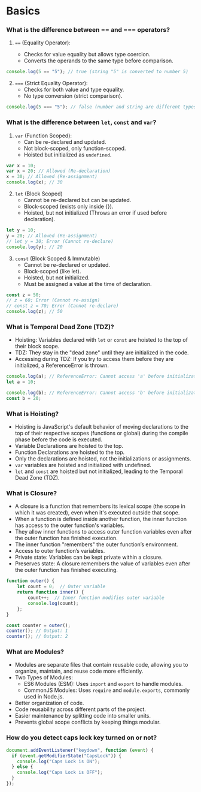 # Basics

### What is the difference between == and === operators? 

1. `==` (Equality Operator):

   - Checks for value equality but allows type coercion.
   - Converts the operands to the same type before comparison.
```jsx
console.log(5 == "5"); // true (string "5" is converted to number 5)
```

2. `===` (Strict Equality Operator):
   - Checks for both value and type equality.
   - No type conversion (strict comparison).
```jsx
console.log(5 === "5"); // false (number and string are different types)
```

### What is the difference between `let`, `const` and `var`?
1. `var` (Function Scoped):
   - Can be re-declared and updated.
   - Not block-scoped, only function-scoped.
   - Hoisted but initialized as `undefined`.
```js
var x = 10;
var x = 20; // Allowed (Re-declaration)
x = 30; // Allowed (Re-assignment)
console.log(x); // 30
```

2. `let` (Block Scoped)
   - Cannot be re-declared but can be updated.
   - Block-scoped (exists only inside {}).
   - Hoisted, but not initialized (Throws an error if used before declaration).
```js
let y = 10;
y = 20; // Allowed (Re-assignment)
// let y = 30; Error (Cannot re-declare)
console.log(y); // 20
```

3. `const` (Block Scoped & Immutable)
   - Cannot be re-declared or updated.
   - Block-scoped (like let).
   - Hoisted, but not initialized.
   - Must be assigned a value at the time of declaration.
```js
const z = 50;
// z = 60; Error (Cannot re-assign)
// const z = 70; Error (Cannot re-declare)
console.log(z); // 50
```

### What is Temporal Dead Zone (TDZ)?
- Hoisting: Variables declared with `let` or `const` are hoisted to the top of their block scope.
- TDZ: They stay in the "dead zone" until they are initialized in the code.
- Accessing during TDZ: If you try to access them before they are initialized, a ReferenceError is thrown.

```js
console.log(a); // ReferenceError: Cannot access 'a' before initialization
let a = 10;

console.log(b); // ReferenceError: Cannot access 'b' before initialization
const b = 20;
```

### What is Hoisting?
- Hoisting is JavaScript's default behavior of moving declarations to the top of their respective scopes (functions or global) during the compile phase before the code is executed.
- Variable Declarations are hoisted to the top.
- Function Declarations are hoisted to the top.
- Only the declarations are hoisted, not the initializations or assignments.
- `var` variables are hoisted and initialized with undefined.
- `let` and `const` are hoisted but not initialized, leading to the Temporal Dead Zone (TDZ).

### What is Closure?
- A closure is a function that remembers its lexical scope (the scope in which it was created), even when it's executed outside that scope.
- When a function is defined inside another function, the inner function has access to the outer function's variables.
- They allow inner functions to access outer function variables even after the outer function has finished execution.
- The inner function "remembers" the outer function’s environment.
- Access to outer function’s variables.
- Private state: Variables can be kept private within a closure.
- Preserves state: A closure remembers the value of variables even after the outer function has finished executing.

```js
function outer() {
    let count = 0;  // Outer variable
    return function inner() {
        count++;  // Inner function modifies outer variable
        console.log(count);
    };
}

const counter = outer();
counter(); // Output: 1
counter(); // Output: 2
```

### What are Modules?
- Modules are separate files that contain reusable code, allowing you to organize, maintain, and reuse code more efficiently.
- Two Types of Modules:
  - ES6 Modules (ESM): Uses `import` and `export` to handle modules.
  - CommonJS Modules: Uses `require` and `module.exports`, commonly used in Node.js.
- Better organization of code.
- Code reusability across different parts of the project.
- Easier maintenance by splitting code into smaller units.
- Prevents global scope conflicts by keeping things modular.

### How do you detect caps lock key turned on or not?

```js
document.addEventListener("keydown", function (event) {
  if (event.getModifierState("CapsLock")) {
    console.log("Caps Lock is ON");
  } else {
    console.log("Caps Lock is OFF");
  }
});
```

